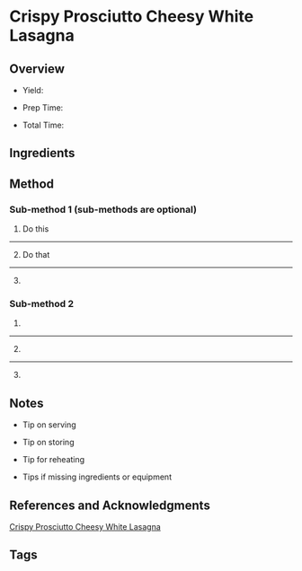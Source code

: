 # Crispy Prosciutto Cheesy White Lasagna

## Overview

- Yield:

- Prep Time:

- Total Time:

## Ingredients



## Method

### Sub-method 1 (sub-methods are optional)

1. Do this
---
2. Do that
---
3.

### Sub-method 2

1.
---
2.
---
3.

## Notes

- Tip on serving

- Tip on storing

- Tip for reheating

- Tips if missing ingredients or equipment

## References and Acknowledgments

[Crispy Prosciutto Cheesy White Lasagna](http://www.halfbakedharvest.com/crispy-prosciutto-cheesy-white-lasagna/)

## Tags


